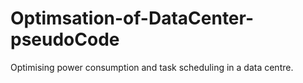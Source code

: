 # Optimsation-of-DataCenter-pseudoCode
Optimising power consumption and task scheduling in a data centre.
